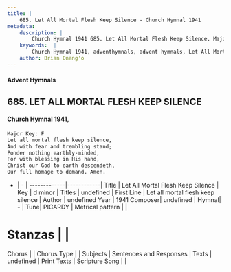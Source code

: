 ```yaml
---
title: |
    685. Let All Mortal Flesh Keep Silence - Church Hymnal 1941
metadata:
    description: |
        Church Hymnal 1941 685. Let All Mortal Flesh Keep Silence. Major Key: F Let all mortal flesh keep silence,  And with fear and trembling stand; Ponder nothing earthly-minded,  For with blessing in His hand,  Christ our God to earth descendeth,  Our full homage to demand. Amen. 
    keywords:  |
        Church Hymnal 1941, adventhymnals, advent hymnals, Let All Mortal Flesh Keep Silence, Let all mortal flesh keep silence. 
    author: Brian Onang'o
---
```


#### Advent Hymnals
## 685. LET ALL MORTAL FLESH KEEP SILENCE
####  Church Hymnal 1941,

```txt
Major Key: F
Let all mortal flesh keep silence, 
And with fear and trembling stand;
Ponder nothing earthly-minded, 
For with blessing in His hand, 
Christ our God to earth descendeth, 
Our full homage to demand. Amen. 

```

- |   -  |
-------------|------------|
Title | Let All Mortal Flesh Keep Silence |
Key | d minor |
Titles | undefined |
First Line | Let all mortal flesh keep silence |
Author | undefined
Year | 1941
Composer| undefined |
Hymnal|  - |
Tune| PICARDY |
Metrical pattern | |
# Stanzas |  |
Chorus |  |
Chorus Type |  |
Subjects | Sentences and Responses |
Texts | undefined |
Print Texts | 
Scripture Song |  |
    
